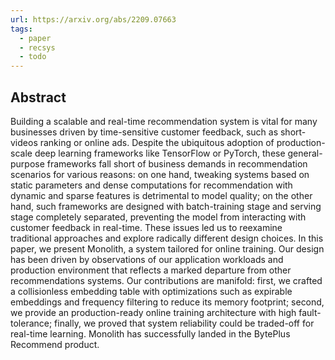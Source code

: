```yaml
---
url: https://arxiv.org/abs/2209.07663
tags:
  - paper
  - recsys
  - todo
---
```

## Abstract

Building a scalable and real-time recommendation system is vital for many businesses driven by time-sensitive customer feedback, such as short-videos ranking or online ads. Despite the ubiquitous adoption of production-scale deep learning frameworks like TensorFlow or PyTorch, these general-purpose frameworks fall short of business demands in recommendation scenarios for various reasons: on one hand, tweaking systems based on static parameters and dense computations for recommendation with dynamic and sparse features is detrimental to model quality; on the other hand, such frameworks are designed with batch-training stage and serving stage completely separated, preventing the model from interacting with customer feedback in real-time. These issues led us to reexamine traditional approaches and explore radically different design choices. In this paper, we present Monolith, a system tailored for online training. Our design has been driven by observations of our application workloads and production environment that reflects a marked departure from other recommendations systems. Our contributions are manifold: first, we crafted a collisionless embedding table with optimizations such as expirable embeddings and frequency filtering to reduce its memory footprint; second, we provide an production-ready online training architecture with high fault-tolerance; finally, we proved that system reliability could be traded-off for real-time learning. Monolith has successfully landed in the BytePlus Recommend product.

